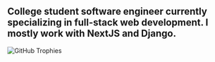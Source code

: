 ## College student software engineer currently specializing in full-stack web development. I mostly work with NextJS and Django.

<img alt="GitHub Trophies" title="GitHub Trophies" src="https://github-profile-trophy.vercel.app/?username=emjjkk&column=8&theme=tokyonight&no-frame=true"/>
